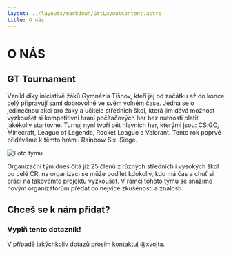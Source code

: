 ```yaml
---
layout: ../layouts/markdown/GttLayoutContent.astro
title: O nás
---
```

# O NÁS

## GT Tournament

Vznikl díky iniciativě žáků Gymnázia Tišnov, kteří jej od začátku až do konce celý připravují sami dobrovolně ve svém volném čase. Jedná se o jedinečnou akci pro žáky a učitele středních škol, která jim dává možnost vyzkoušet si kompetitivní hraní počítačových her bez nutnosti platit jakékoliv startovné. Turnaj nyní tvoří pět hlavních her, kterými jsou: CS:GO, Minecraft, League of Legends, Rocket League a Valorant. Tento rok poprvé přidáváme k těmto hrám i Rainbow Six: Siege.

![Foto týmu](../assets/teamphoto.jpeg)

Organizační tým dnes čítá již 25 členů z různých středních i vysokých škol po celé ČR, na organizaci se může podílet kdokoliv, kdo má čas a chuť si práci na takovémto projektu vyzkoušet. V rámci tohoto týmu se snažíme novým organizátorům předat co nejvíce zkušeností a znalostí.

## Chceš se k nám přidat?

### Vyplň tento dotazník!

V případě jakýchkoliv dotazů prosím kontaktuj @xvojta.
